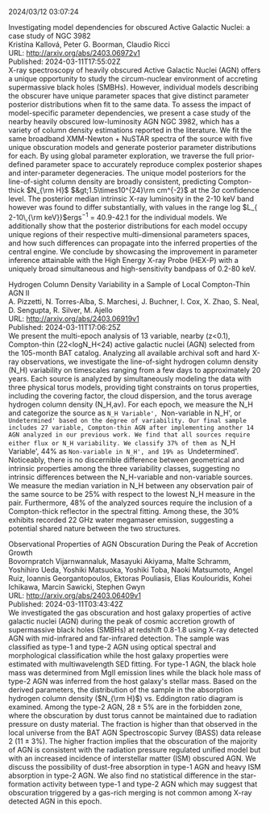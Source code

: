 2024/03/12 03:07:24  

Investigating model dependencies for obscured Active Galactic Nuclei: a
  case study of NGC 3982  
Kristína Kallová, Peter G. Boorman, Claudio Ricci  
URL: http://arxiv.org/abs/2403.06972v1  
Published: 2024-03-11T17:55:02Z  
  X-ray spectroscopy of heavily obscured Active Galactic Nuclei (AGN) offers a unique opportunity to study the circum-nuclear environment of accreting supermassive black holes (SMBHs). However, individual models describing the obscurer have unique parameter spaces that give distinct parameter posterior distributions when fit to the same data. To assess the impact of model-specific parameter dependencies, we present a case study of the nearby heavily obscured low-luminosity AGN NGC 3982, which has a variety of column density estimations reported in the literature. We fit the same broadband XMM-Newton + NuSTAR spectra of the source with five unique obscuration models and generate posterior parameter distributions for each. By using global parameter exploration, we traverse the full prior-defined parameter space to accurately reproduce complex posterior shapes and inter-parameter degeneracies. The unique model posteriors for the line-of-sight column density are broadly consistent, predicting Compton-thick $N_{\rm H}$ $&gt;1.5\times10^{24}\rm cm^{-2}$ at the 3$\sigma$ confidence level. The posterior median intrinsic X-ray luminosity in the 2-10 keV band however was found to differ substantially, with values in the range log $L_{ 2-10\,{\rm keV}}$ergs$^{-1}$ = 40.9-42.1 for the individual models. We additionally show that the posterior distributions for each model occupy unique regions of their respective multi-dimensional parameters spaces, and how such differences can propagate into the inferred properties of the central engine. We conclude by showcasing the improvement in parameter inference attainable with the High Energy X-ray Probe (HEX-P) with a uniquely broad simultaneous and high-sensitivity bandpass of 0.2-80 keV.   

Hydrogen Column Density Variability in a Sample of Local Compton-Thin
  AGN II  
A. Pizzetti, N. Torres-Alba, S. Marchesi, J. Buchner, I. Cox, X. Zhao, S. Neal, D. Sengupta, R. Silver, M. Ajello  
URL: http://arxiv.org/abs/2403.06919v1  
Published: 2024-03-11T17:06:25Z  
  We present the multi-epoch analysis of 13 variable, nearby (z&lt;0.1), Compton-thin (22&lt;logN_H&lt;24) active galactic nuclei (AGN) selected from the 105-month BAT catalog. Analyzing all available archival soft and hard X-ray observations, we investigate the line-of-sight hydrogen column density (N_H) variability on timescales ranging from a few days to approximately 20 years. Each source is analyzed by simultaneously modeling the data with three physical torus models, providing tight constraints on torus properties, including the covering factor, the cloud dispersion, and the torus average hydrogen column density (N_H,av). For each epoch, we measure the N_H and categorize the source as `N_H Variable', `Non-variable in N_H', or `Undetermined' based on the degree of variability. Our final sample includes 27 variable, Compton-thin AGN after implementing another 14 AGN analyzed in our previous work. We find that all sources require either flux or N_H variability. We classify 37% of them as `N_H Variable', 44% as `Non-variable in N_H', and 19% as `Undetermined'. Noticeably, there is no discernible difference between geometrical and intrinsic properties among the three variability classes, suggesting no intrinsic differences between the N_H-variable and non-variable sources. We measure the median variation in N_H between any observation pair of the same source to be 25% with respect to the lowest N_H measure in the pair. Furthermore, 48% of the analyzed sources require the inclusion of a Compton-thick reflector in the spectral fitting. Among these, the 30% exhibits recorded 22 GHz water megamaser emission, suggesting a potential shared nature between the two structures.   

Observational Properties of AGN Obscuration During the Peak of Accretion
  Growth  
Bovornpratch Vijarnwannaluk, Masayuki Akiyama, Malte Schramm, Yoshihiro Ueda, Yoshiki Matsuoka, Yoshiki Toba, Naoki Matsumoto, Angel Ruiz, Ioannis Georgantopoulos, Ektoras Pouliasis, Elias Koulouridis, Kohei Ichikawa, Marcin Sawicki, Stephen Gwyn  
URL: http://arxiv.org/abs/2403.06409v1  
Published: 2024-03-11T03:43:42Z  
  We investigated the gas obscuration and host galaxy properties of active galactic nuclei (AGN) during the peak of cosmic accretion growth of supermassive black holes (SMBHs) at redshift 0.8-1.8 using X-ray detected AGN with mid-infrared and far-infrared detection. The sample was classified as type-1 and type-2 AGN using optical spectral and morphological classification while the host galaxy properties were estimated with multiwavelength SED fitting. For type-1 AGN, the black hole mass was determined from MgII emission lines while the black hole mass of type-2 AGN was inferred from the host galaxy's stellar mass. Based on the derived parameters, the distribution of the sample in the absorption hydrogen column density ($N_{\rm H}$) vs. Eddington ratio diagram is examined. Among the type-2 AGN, $28\pm5$\% are in the forbidden zone, where the obscuration by dust torus cannot be maintained due to radiation pressure on dusty material. The fraction is higher than that observed in the local universe from the BAT AGN Spectroscopic Survey (BASS) data release 2 ($11\pm3$\%). The higher fraction implies that the obscuration of the majority of AGN is consistent with the radiation pressure regulated unified model but with an increased incidence of interstellar matter (ISM) obscured AGN. We discuss the possibility of dust-free absorption in type-1 AGN and heavy ISM absorption in type-2 AGN. We also find no statistical difference in the star-formation activity between type-1 and type-2 AGN which may suggest that obscuration triggered by a gas-rich merging is not common among X-ray detected AGN in this epoch.   

